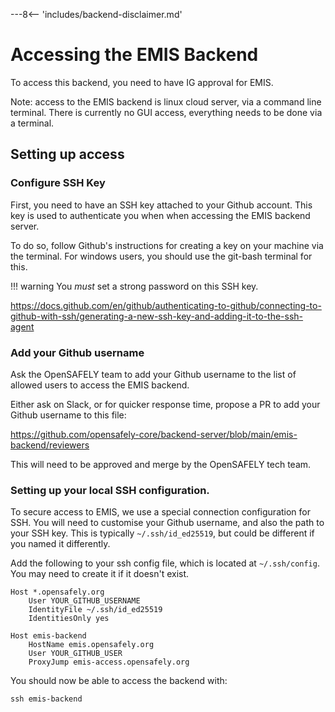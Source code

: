---8<-- 'includes/backend-disclaimer.md'

# Accessing the EMIS Backend

To access this backend, you need to have IG approval for EMIS.

Note: access to the EMIS backend is linux cloud server, via a command line
terminal. There is currently no GUI access, everything needs to be done via
a terminal.


## Setting up access


### Configure SSH Key

First, you need to have an SSH key attached to your Github account. This key is
used to authenticate you when when accessing the EMIS backend server.

To do so, follow Github's instructions for creating a key on your machine via
the terminal. For windows users, you should use the git-bash terminal for this.

!!! warning
    You *must* set a strong password on this SSH key.

<https://docs.github.com/en/github/authenticating-to-github/connecting-to-github-with-ssh/generating-a-new-ssh-key-and-adding-it-to-the-ssh-agent>


### Add your Github username

Ask the OpenSAFELY team to add your Github username to the list of allowed
users to access the EMIS backend.

Either ask on Slack, or for quicker response time, propose a PR to add your
Github username to this file:

<https://github.com/opensafely-core/backend-server/blob/main/emis-backend/reviewers>

This will need to be approved and merge by the OpenSAFELY tech team.

### Setting up your local SSH configuration.

To secure access to EMIS, we use a special connection configuration for SSH.
You will need to customise your Github username, and also the path to your SSH
key. This is typically `~/.ssh/id_ed25519`, but could be different if you named
it differently.

Add the following to your ssh config file, which is located at `~/.ssh/config`.
You may need to create it if it doesn't exist.


```
Host *.opensafely.org
    User YOUR_GITHUB_USERNAME
    IdentityFile ~/.ssh/id_ed25519
    IdentitiesOnly yes

Host emis-backend
    HostName emis.opensafely.org
    User YOUR_GITHUB_USER
    ProxyJump emis-access.opensafely.org

```

You should now be able to access the backend with:

`ssh emis-backend`

